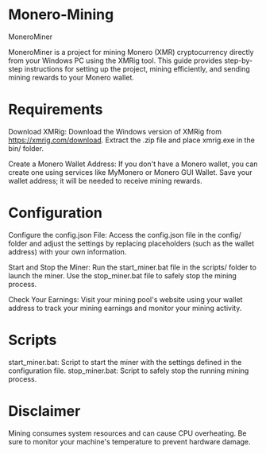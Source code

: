 # Monero-Mining

MoneroMiner

MoneroMiner is a project for mining Monero (XMR) cryptocurrency directly from your Windows PC using the XMRig tool. This guide provides step-by-step instructions for setting up the project, mining efficiently, and sending mining rewards to your Monero wallet.


# Requirements

Download XMRig: Download the Windows version of XMRig from https://xmrig.com/download. Extract the .zip file and place xmrig.exe in the bin/ folder.

Create a Monero Wallet Address: If you don't have a Monero wallet, you can create one using services like MyMonero or Monero GUI Wallet. Save your wallet address; it will be needed to receive mining rewards.


# Configuration

Configure the config.json File:
    Access the config.json file in the config/ folder and adjust the settings by replacing placeholders (such as the wallet address) with your own information.

Start and Stop the Miner:
    Run the start_miner.bat file in the scripts/ folder to launch the miner.
    Use the stop_miner.bat file to safely stop the mining process.

Check Your Earnings:
    Visit your mining pool's website using your wallet address to track your mining earnings and monitor your mining activity.


# Scripts

start_miner.bat: Script to start the miner with the settings defined in the configuration file.
stop_miner.bat: Script to safely stop the running mining process.

# Disclaimer

Mining consumes system resources and can cause CPU overheating. Be sure to monitor your machine's temperature to prevent hardware damage.
